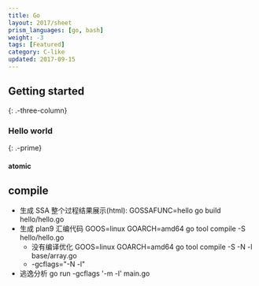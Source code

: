 ```yaml
---
title: Go
layout: 2017/sheet
prism_languages: [go, bash]
weight: -3
tags: [Featured]
category: C-like
updated: 2017-09-15
---
```


## Getting started

{: .-three-column}

### Hello world

{: .-prime}

#### atomic

## compile

- 生成 SSA 整个过程结果展示(html): GOSSAFUNC=hello go build hello/hello.go
- 生成 plan9 汇编代码 GOOS=linux GOARCH=amd64 go tool compile -S hello/hello.go
    - 没有编译优化 GOOS=linux GOARCH=amd64 go tool compile -S -N -l base/array.go
    - -gcflags="-N -l"
- 逃逸分析 go run -gcflags '-m -l' main.go
